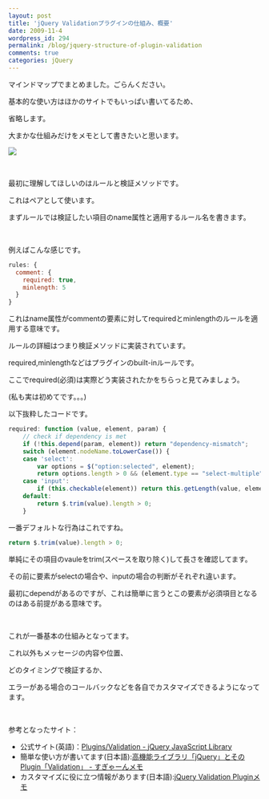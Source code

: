 ```yaml
---
layout: post
title: 'jQuery Validationプラグインの仕組み、概要'
date: 2009-11-4
wordpress_id: 294
permalink: /blog/jquery-structure-of-plugin-validation
comments: true
categories: jQuery
---
```

<p>マインドマップでまとめました。ごらんください。</p>
<p>基本的な使い方はほかのサイトでもいっぱい書いてるため、</p>
<p>省略します。</p>
<p>大まかな仕組みだけをメモとして書きたいと思います。</p>

![](http://f.hatena.ne.jp/images/fotolife/k/kinopyo/20091104/20091104014304.jpg)

<br/>
<p>最初に理解してほしいのはルールと検証メソッドです。</p>
<p>これはペアとして使います。</p>
<p>まずルールでは検証したい項目のname属性と適用するルール名を書きます。</p>
<br/>
<p>例えばこんな感じです。</p>

```javascript
rules: {
  comment: {
    required: true,
    minlength: 5
  }
}
```

<p>これはname属性がcommentの要素に対してrequiredとminlengthのルールを適用する意味です。</p>
<p>ルールの詳細はつまり検証メソッドに実装されています。</p>
<p>required,minlengthなどはプラグインのbuilt-inルールです。</p>
<p>ここでrequired(必須)は実際どう実装されたかをちらっと見てみましょう。</p>
<p>(私も実は初めてです。。。)</p>
<p>以下抜粋したコードです。</p>

```js
required: function (value, element, param) {
    // check if dependency is met
    if (!this.depend(param, element)) return "dependency-mismatch";
    switch (element.nodeName.toLowerCase()) {
    case 'select':
        var options = $("option:selected", element);
        return options.length > 0 && (element.type == "select-multiple" || ($.browser.msie && !(options[0].attributes['value'].specified) ? options[0].text : options[0].value).length > 0);
    case 'input':
        if (this.checkable(element)) return this.getLength(value, element) > 0;
    default:
        return $.trim(value).length > 0;
    }
```

<p>一番デフォルトな行為はこれですね。</p>

```js
return $.trim(value).length > 0;
```

<p>単純にその項目のvauleをtrim(スペースを取り除く)して長さを確認してます。</p>
<p>その前に要素がselectの場合や、inputの場合の判断がそれぞれ違います。</p>
<p>最初にdependがあるのですが、これは簡単に言うとこの要素が必須項目となるのはある前提がある意味です。</p>
<br/>
<p>これが一番基本の仕組みとなってます。</p>
<p>これ以外もメッセージの内容や位置、</p>
<p>どのタイミングで検証するか、</p>
<p>エラーがある場合のコールバックなどを各自でカスタマイズできるようになってます。</p>
<br/>
<p>参考となったサイト：</p>

- 公式サイト(英語)：<a href="http://docs.jquery.com/Plugins/Validation" target="_blank">Plugins/Validation - jQuery JavaScript Library</a></li>
- 簡単な使い方が書いてます(日本語):<a href="http://d.hatena.ne.jp/sugyan/20090312/1236815025" target="_blank">高機能ライブラリ「jQuery」とそのPlugin「Validation」 - すぎゃーんメモ</a></li>
- カスタマイズに役に立つ情報があります(日本語):<a href="http://micelle.org/trash/jquery-validation-plugin" target="_blank">jQuery Validation Pluginメモ</a></li>

